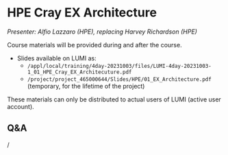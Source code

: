 # HPE Cray EX Architecture

*Presenter: Alfio Lazzaro (HPE), replacing Harvey Richardson (HPE)*

Course materials will be provided during and after the course.

-   Slides available on LUMI as:
    -   `/appl/local/training/4day-20231003/files/LUMI-4day-20231003-1_01_HPE_Cray_EX_Architecuture.pdf`
    -   `/project/project_465000644/Slides/HPE/01_EX_Architecture.pdf` (temporary, for the lifetime of the project)
<!--
-   Recording available on LUMI as:
    `/appl/local/training/4day-20231003/recordings/1_01_HPE_Cray_EX_Architecture.mp4`
-->

These materials can only be distributed to actual users of LUMI (active user account).

## Q&A

/

